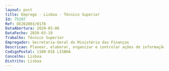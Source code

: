 ```yaml
--- 
layout: post
title: Emprego - Lisboa - Técnico Superior
Id: 75297
Ref: OE202003/0178
DataAbertura: 2020-03-06
DataFecho: 2020-03-19
Trabalho: Técnico Superior
Empregador: Secretaria-Geral do Ministério das Finanças
Descricao: Planear, elaborar, organizar e controlar ações de informação para estabelecer, manter e aperfeiçoar o conhecimento mútuo entre entidades ou grupos e o público com que estejam direta ou indiretamente relacionados  participar e organizar reuniões e atos protocolares de membros do Governo e dos organismos do Ministério  analisar e planear atividades no âmbito da responsabilidade social  participar na organização de viagens  assegurar os contactos com entidades nacionais e estrangeiras ou de organizações internacionais, bem como o seu acompanhamento  recolher, analisar e difundir a informação noticiosa escrita portuguesa e estrangeira sobre matérias de interesse para o Ministério das Finanças
CodigoPostal: 1100-016 LISBOA
Concelho: Lisboa
Distrito: Lisboa
--- 
```

